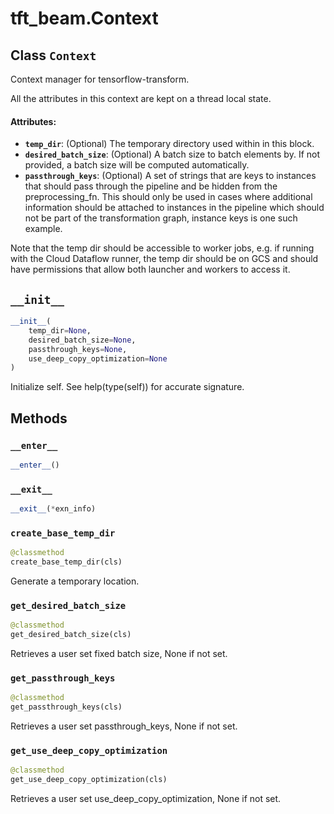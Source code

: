 <div itemscope itemtype="http://developers.google.com/ReferenceObject">
<meta itemprop="name" content="tft_beam.Context" />
<meta itemprop="path" content="Stable" />
<meta itemprop="property" content="__enter__"/>
<meta itemprop="property" content="__exit__"/>
<meta itemprop="property" content="__init__"/>
<meta itemprop="property" content="create_base_temp_dir"/>
<meta itemprop="property" content="get_desired_batch_size"/>
<meta itemprop="property" content="get_passthrough_keys"/>
<meta itemprop="property" content="get_use_deep_copy_optimization"/>
</div>

# tft_beam.Context

## Class `Context`



Context manager for tensorflow-transform.

All the attributes in this context are kept on a thread local state.

#### Attributes:

* <b>`temp_dir`</b>: (Optional) The temporary directory used within in this block.
* <b>`desired_batch_size`</b>: (Optional) A batch size to batch elements by. If not
      provided, a batch size will be computed automatically.
* <b>`passthrough_keys`</b>: (Optional) A set of strings that are keys to
      instances that should pass through the pipeline and be hidden from
      the preprocessing_fn. This should only be used in cases where additional
      information should be attached to instances in the pipeline which should
      not be part of the transformation graph, instance keys is one such
      example.

Note that the temp dir should be accessible to worker jobs, e.g. if running
with the Cloud Dataflow runner, the temp dir should be on GCS and should have
permissions that allow both launcher and workers to access it.

<h2 id="__init__"><code>__init__</code></h2>

``` python
__init__(
    temp_dir=None,
    desired_batch_size=None,
    passthrough_keys=None,
    use_deep_copy_optimization=None
)
```

Initialize self.  See help(type(self)) for accurate signature.



## Methods

<h3 id="__enter__"><code>__enter__</code></h3>

``` python
__enter__()
```



<h3 id="__exit__"><code>__exit__</code></h3>

``` python
__exit__(*exn_info)
```



<h3 id="create_base_temp_dir"><code>create_base_temp_dir</code></h3>

``` python
@classmethod
create_base_temp_dir(cls)
```

Generate a temporary location.

<h3 id="get_desired_batch_size"><code>get_desired_batch_size</code></h3>

``` python
@classmethod
get_desired_batch_size(cls)
```

Retrieves a user set fixed batch size, None if not set.

<h3 id="get_passthrough_keys"><code>get_passthrough_keys</code></h3>

``` python
@classmethod
get_passthrough_keys(cls)
```

Retrieves a user set passthrough_keys, None if not set.

<h3 id="get_use_deep_copy_optimization"><code>get_use_deep_copy_optimization</code></h3>

``` python
@classmethod
get_use_deep_copy_optimization(cls)
```

Retrieves a user set use_deep_copy_optimization, None if not set.



